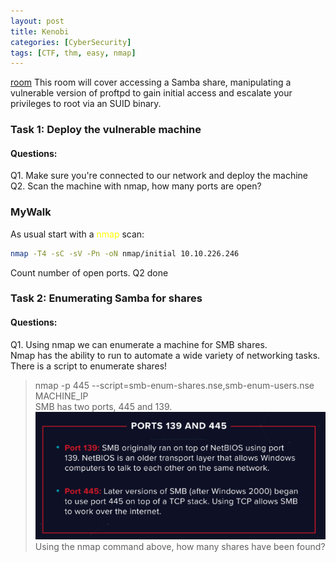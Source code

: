 ```yaml
---
layout: post
title: Kenobi
categories: [CyberSecurity]
tags: [CTF, thm, easy, nmap]
---
```

<style>
y { color: Yellow }
</style>

[room](https://tryhackme.com/room/kenobi)
This room will cover accessing a Samba share, manipulating a vulnerable version of proftpd to gain initial access and escalate your privileges to root via an SUID binary.
### Task 1: Deploy the vulnerable machine
#### Questions:
Q1. Make sure you're connected to our network and deploy the machine  
Q2. Scan the machine with nmap, how many ports are open?
### MyWalk
As usual start with a <y>nmap</y> scan:
```bash
nmap -T4 -sC -sV -Pn -oN nmap/initial 10.10.226.246
```
Count number of open ports. Q2 done

### Task 2: Enumerating Samba for shares
#### Questions:
Q1. Using nmap we can enumerate a machine for SMB shares.  
Nmap has the ability to run to automate a wide variety of networking tasks.   There is a script to enumerate shares!  
> nmap -p 445 --script=smb-enum-shares.nse,smb-enum-users.nse MACHINE_IP  
SMB has two ports, 445 and 139.  
![image info](./assets/bkgVNy3.png)    
Using the nmap command above, how many shares have been found?  